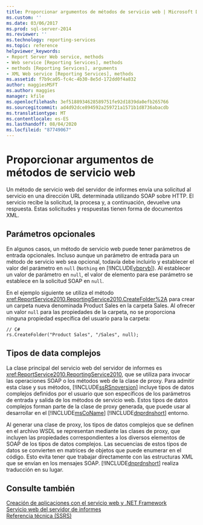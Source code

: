 ```yaml
---
title: Proporcionar argumentos de métodos de servicio web | Microsoft Docs
ms.custom: ''
ms.date: 03/06/2017
ms.prod: sql-server-2014
ms.reviewer: ''
ms.technology: reporting-services
ms.topic: reference
helpviewer_keywords:
- Report Server Web service, methods
- Web service [Reporting Services], methods
- methods [Reporting Services], arguments
- XML Web service [Reporting Services], methods
ms.assetid: f7b9ca05-fc4c-4b30-8e5d-172dd0f4a832
author: maggiesMSFT
ms.author: maggies
manager: kfile
ms.openlocfilehash: 3ef5188934628589751fe92d1839da0efb265766
ms.sourcegitcommit: ad4d92dce894592a259721a1571b1d8736abacdb
ms.translationtype: MT
ms.contentlocale: es-ES
ms.lasthandoff: 08/04/2020
ms.locfileid: "87749067"
---
```

# <a name="supplying-web-service-method-arguments"></a>Proporcionar argumentos de métodos de servicio web
  Un método de servicio web del servidor de informes envía una solicitud al servicio en una dirección URL determinada utilizando SOAP sobre HTTP. El servicio recibe la solicitud, la procesa y, a continuación, devuelve una respuesta. Estas solicitudes y respuestas tienen forma de documentos XML.  
  
## <a name="optional-parameters"></a>Parámetros opcionales  
 En algunos casos, un método de servicio web puede tener parámetros de entrada opcionales. Incluso aunque un parámetro de entrada para un método de servicio web sea opcional, todavía debe incluirlo y establecer el valor del parámetro en `null` (`Nothing` en [!INCLUDE[vbprvb](../../../includes/vbprvb-md.md)]). Al establecer un valor de parámetro en `null`, el valor de elemento para ese parámetro se establece en la solicitud SOAP en `null`.  
  
 En el ejemplo siguiente se utiliza el método <xref:ReportService2010.ReportingService2010.CreateFolder%2A> para crear un carpeta nueva denominada Product Sales en la carpeta Sales. Al ofrecer un valor `null` para las propiedades de la carpeta, no se proporciona ninguna propiedad específica del usuario para la carpeta:  
  
```  
// C#  
rs.CreateFolder("Product Sales", "/Sales", null);  
```  
  
## <a name="complex-data-types"></a>Tipos de data complejos  
 La clase principal del servicio web del servidor de informes es <xref:ReportService2010.ReportingService2010>, que se utiliza para invocar las operaciones SOAP o los métodos web de la clase de proxy. Para admitir esta clase y sus métodos, [!INCLUDE[ssRSnoversion](../../../includes/ssrsnoversion-md.md)] incluye tipos de datos complejos definidos por el usuario que son específicos de los parámetros de entrada y salida de los métodos de servicio web. Estos tipos de datos complejos forman parte de la clase de proxy generada, que puede usar al desarrollar en el [!INCLUDE[msCoName](../../../includes/msconame-md.md)] [!INCLUDE[dnprdnshort](../../../includes/dnprdnshort-md.md)] entorno.  
  
 Al generar una clase de proxy, los tipos de datos complejos que se definen en el archivo WSDL se representan mediante las clases de proxy, que incluyen las propiedades correspondientes a los diversos elementos de SOAP de los tipos de datos complejos. Las secuencias de estos tipos de datos se convierten en matrices de objetos que puede enumerar en el código. Esto evita tener que trabajar directamente con las estructuras XML que se envían en los mensajes SOAP. [!INCLUDE[dnprdnshort](../../../includes/dnprdnshort-md.md)] realiza traducción en su lugar.  
  
## <a name="see-also"></a>Consulte también  
 [Creación de aplicaciones con el servicio web y .NET Framework](building-applications-using-the-web-service-and-the-net-framework.md)   
 [Servicio web del servidor de informes](../report-server-web-service.md)   
 [Referencia técnica &#40;SSRS&#41;](../../technical-reference-ssrs.md)  
  
  
